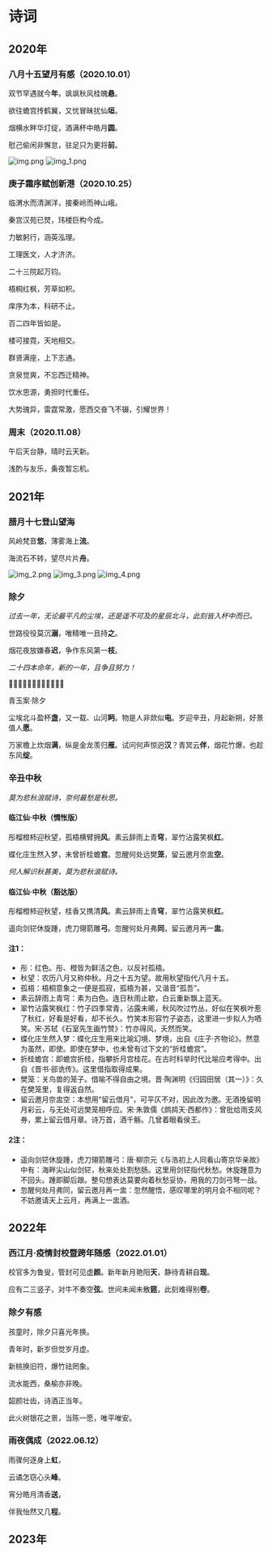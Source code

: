 # 诗词

## 2020年
### **八月十五望月有感（2020.10.01）**
双节罕遇就今**年**，飒飒秋风桂魄**悬**。

欲往蟾宫抟鹤翼，又忧冒昧扰仙**垣**。 

烟横水畔华灯绽，酒满杯中皓月**圆**。 

慰己偷闲非懈怠，驻足只为更将**前**。

![img.png](img.png)
![img_1.png](img_1.png)
### 庚子霜序赋创新港（2020.10.25）
临渭水而清渊洋，接秦岭而神山峨。

秦宫汉苑已燹，玮楼巨构今成。

力敏躬行，涵英泓理。

工理医文，人才济济。

二十三院起万钧。

梧桐红枫，芳草如积。

庠序为本，科研不止。

百二四年皆如是。

楼可接霓，天地相交。

群贤满座，上下志通。

贪泉觉爽，不忘西迁精神。

饮水思源，勇担时代重任。

大势瑰异，雷霆常激，愿西交奋飞不辍，引耀世界！

### 周末（2020.11.08）
午后天台静，晴时云天新。 

浅酌与友乐，夤夜暂忘机。


## 2021年

### 腊月十七登山望海
风岭梵音**悠**，薄雾海上**流**。 

海流石不转，望尽片片**舟**。

![img_2.png](img_2.png)
![img_3.png](img_3.png)
![img_4.png](img_4.png)

### 除夕
_过去一年，无论最平凡的尘埃，还是遥不可及的星辰北斗，此刻皆入杯中而已。_

世路役役莫沉**溺**，唯精唯一且持**之**。 

烟花夜放嫌春**迟**，争作东风第一**枝**。

_二十四本命年，新的一年，且争且努力！_

🐂🐂🐂🐂🐂🐂🐂🐂🐂🐂🐂🐂 

青玉案·除夕 

尘埃北斗盈杯**盏**，又一载、山河**眄**。物是人非欻似**电**。岁迎辛丑，月起新朔，好景值人**愿**。 

万家檐上炊烟**满**，纵是金龙羡归**雁**。试问何声惊迥**汉**？青冥云**伴**，烟花竹爆，也趁东风**绽**。


### 辛丑中秋
_莫为悲秋浪赋诗，奈何最愁是秋思。_
#### 临江仙·中秋（惆怅版）
彤榴橙柿迎秋望，孤梧横臂拥**风**。素云辞雨上青**穹**，翠竹沾露笑枫**红**。

蝶化庄生然入梦，未曾折桂蟾**宫**。忽醒何处远樊**笼**，留云邀月奈盅**空**。

_何人解识秋甚美，莫为悲秋浪赋诗。_
#### 临江仙·中秋（豁达版）
彤榴橙柿迎秋望，桂香又携清**风**。素云辞雨上青**穹**，翠竹沾露笑枫**红**。

遥向剑铓休旋踵，虎刀翎箭雕**弓**。忽醒何处月弗**同**，留云邀月再一**盅**。

#### 注1：
- 彤：红色。彤、橙皆为鲜活之色，以反衬孤梧。
- 秋望：农历八月又称仲秋。月之十五为望。故用秋望指代八月十五。
- 孤梧：梧桐意象之一便是孤寂，孤梧为甚，又谐音“孤吾”。
- 素云辞雨上青穹：素为白色。连日秋雨止歇，白云重新飘上蓝天。
- 翠竹沾露笑枫红：竹子四季常青，沾露未晞，秋风吹过竹丛，好似在笑枫叶惹了秋红，好看是好看，却不长久。竹笑本形容竹子姿态，这里进一步拟人为哂笑。宋·苏轼《石室先生画竹赞》：竹亦得风，夭然而笑。
- 蝶化庄生然入梦：蝶化庄生用来比喻幻境、梦境，出自《庄子·齐物论》。然意为虽然，即使。即使在梦中，也未曾有过下文的“折桂蟾宫”。
- 折桂蟾宫：即蟾宫折桂，指攀折月宫桂花。在古时科举时代比喻应考得中。出自《晋书·郤诜传》。这里借指取得成果。
- 樊笼：关鸟兽的笼子。借喻不得自由之境。晋·陶渊明《归园田居（其一）》：久在樊笼里，复得返自然。
- 留云邀月奈盅空：本想用“留云借月”，可平仄不对，因此改为邀。无酒挽留明月彩云，与无处可远樊笼相呼应。宋·朱敦儒《鹧鸪天·西都作》：曾批给雨支风券，累上留云借月章。诗万首，酒千觞。几曾着眼看侯王。
#### 2注：
- 遥向剑铓休旋踵，虎刀翎箭雕弓：唐·柳宗元《与浩初上人同看山寄京华亲故》中有：海畔尖山似剑铓，秋来处处割愁肠。这里用剑铓指代秋愁。休旋踵意为不回头。踵即脚后跟。整句想表达莫要向着秋愁妥协，用我的刀剑弓弩一战。
- 忽醒何处月弗同，留云邀月再一盅：忽然醒悟，感叹哪里的明月会不相同呢？不妨邀请天上云月，再满上一盅酒。

## 2022年

### 西江月·疫情封校暨跨年随感（2022.01.01）
校官多为鲁叟，管封可见虚**颜**。新年新月艳阳**天**，静待青耕自**现**。

应有二三竖子，对牛不奏空**弦**。世间未闻未散**筵**，此刻难得别**卷**。

### 除夕有感
孩童时，除夕只喜光年换。

青年时，新岁但觉岁月虚。

新桃换旧符，爆竹祛罔象。

流水能西，桑榆亦非晚。

韶颜壮齿，诗酒正当年。

此火树银花之景，当陈一愿，唯平唯安。


### 雨夜偶成（2022.06.12）
雨骤何逐身上**虹**，

云谲怎窃心头**峰**。

宵分皓月清香**送**，

伴我怡然又几**程**。


## 2023年
